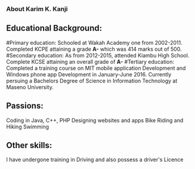 ### About Karim K. Kanji

## Educational Background:
#Primary education:
Schooled at Wakah Academy one from 2002-2011. Completed KCPE attaining a grade **A-** which was 414 marks out of 500.
#Secondary education:
As from 2012-2015, attended Kiambu High School. Complete KCSE attaining an overall grade of **A-**
#Tertiary education:
Completed a training course on MIT mobile application Development and Windows phone app Development in January-June 2016.
Currently persuing a Bachelors Degree of Science in Information Technology at Maseno University.


## Passions:
Coding in Java, C++, PHP
Designing websites and apps
Bike Riding and Hiking
Swimming

## Other skills:
I have undergone training in Driving and also possess a driver's Licence

